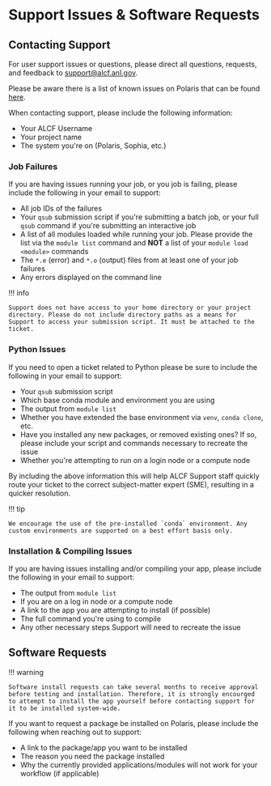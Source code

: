 # Support Issues & Software Requests

## Contacting Support

For user support issues or questions, please direct all questions, requests, and feedback to [support@alcf.anl.gov](mailto:support@alcf.anl.gov).

Please be aware there is a list of known issues on Polaris that can be found [here](./known-issues.md).

When contacting support, please include the following information:

* Your ALCF Username
* Your project name
* The system you're on (Polaris, Sophia, etc.)

### Job Failures

If you are having issues running your job, or you job is failing, please include the following in your email to support:

* All job IDs of the failures
* Your `qsub` submission script if you're submitting a batch job, or your full `qsub` command if you're submitting an interactive job
* A list of all modules loaded while running your job. Please provide the list via the `module list` command and **NOT** a list of your `module load <module>` commands
* The `*.e` (error) and `*.o` (output) files from at least one of your job failures
* Any errors displayed on the command line

!!! info

	Support does not have access to your home directory or your project directory. Please do not include directory paths as a means for Support to access your submission script. It must be attached to the ticket.

### Python Issues

If you need to open a ticket related to Python please be sure to include the following in your email to support:

* Your `qsub` submission script
* Which base conda module and environment you are using
* The output from `module list`
* Whether you have extended the base environment via `venv`, `conda clone`, etc.
* Have you installed any new packages, or removed existing ones? If so, please include your script and commands necessary to recreate the issue
* Whether you're attempting to run on a login node or a compute node

By including the above information this will help ALCF Support staff quickly route your ticket to the correct subject-matter expert (SME), resulting in a quicker resolution.

!!! tip 

	We encourage the use of the pre-installed `conda` environment. Any custom environments are supported on a best effort basis only.

### Installation & Compiling Issues

If you are having issues installing and/or compiling your app, please include the following in your email to support:

- The output from `module list`
- If you are on a log in node or a compute node
- A link to the app you are attempting to install (if possible)
- The full command you're using to compile
- Any other necessary steps Support will need to recreate the issue

## Software Requests

!!! warning

	Software install requests can take several months to receive approval before testing and installation. Therefore, it is strongly encourged to attempt to install the app yourself before contacting support for it to be installed system-wide.

If you want to request a package be installed on Polaris, please include the following when reaching out to support:

* A link to the package/app you want to be installed
* The reason you need the package installed
* Why the currently provided applications/modules will not work for your workflow (if applicable)

